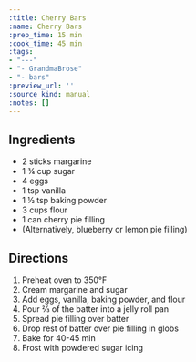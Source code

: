 ```yaml
---
:title: Cherry Bars
:name: Cherry Bars
:prep_time: 15 min
:cook_time: 45 min
:tags:
- "---"
- "- GrandmaBrose"
- "- bars"
:preview_url: ''
:source_kind: manual
:notes: []
---
```


## Ingredients
- 2 sticks margarine
- 1 ¾ cup sugar
- 4 eggs
- 1 tsp vanilla
- 1 ½ tsp baking powder
- 3 cups flour
- 1 can cherry pie filling
- (Alternatively, blueberry or lemon pie filling)


## Directions
1. Preheat oven to 350°F
2. Cream margarine and sugar
3. Add eggs, vanilla, baking powder, and flour
4. Pour ⅔ of the batter into a jelly roll pan
5. Spread pie filling over batter
6. Drop rest of batter over pie filling in globs
7. Bake for 40-45 min
8. Frost with powdered sugar icing
